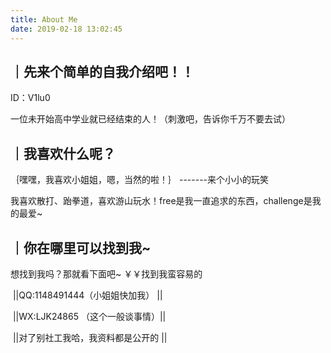 ```yaml
---
title: About Me
date: 2019-02-18 13:02:45
---
```










## ｜先来个简单的自我介绍吧！！

ID：V1lu0

一位未开始高中学业就已经结束的人！（刺激吧，告诉你千万不要去试）







## ｜我喜欢什么呢？

｛嘿嘿，我喜欢小姐姐，嗯，当然的啦！｝  	-------来个小小的玩笑



我喜欢散打、跆拳道，喜欢游山玩水！free是我一直追求的东西，challenge是我的最爱~







## ｜你在哪里可以找到我~

想找到我吗？那就看下面吧~   		￥￥找到我蛮容易的

​		||QQ:1148491444（小姐姐快加我）    ||

​		||WX:LJK24865      （这个一般谈事情）||					

​		||对了别社工我哈，我资料都是公开的  ||





